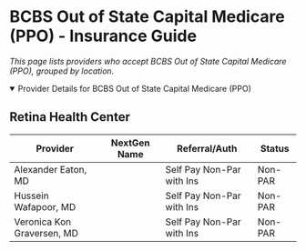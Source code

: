 # BCBS Out of State Capital Medicare (PPO) - Insurance Guide

*This page lists providers who accept BCBS Out of State Capital Medicare (PPO), grouped by location.*

<details open><summary>Provider Details for BCBS Out of State Capital Medicare (PPO)</summary>

## Retina Health Center

| Provider | NextGen Name | Referral/Auth | Status |
|----------|-------------|--------------|--------|
| Alexander Eaton, MD |  | Self Pay Non-Par with Ins | Non-PAR |
| Hussein Wafapoor, MD |  | Self Pay Non-Par with Ins | Non-PAR |
| Veronica Kon Graversen, MD |  | Self Pay Non-Par with Ins | Non-PAR |

</details>


